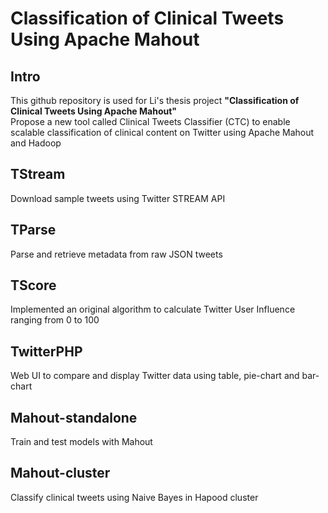 Classification of Clinical Tweets Using Apache Mahout
=====================================================

## Intro           
This github repository is used for Li's thesis project **"Classification of Clinical Tweets Using Apache Mahout"**  
Propose a new tool called Clinical Tweets Classifier (CTC) to enable scalable classification of clinical content on Twitter using Apache Mahout and Hadoop

## TStream           

Download sample tweets using Twitter STREAM API

## TParse

Parse and retrieve metadata from raw JSON tweets

## TScore

Implemented an original algorithm to calculate Twitter User Influence ranging from 0 to 100

## TwitterPHP

Web UI to compare and display Twitter data using table, pie-chart and bar-chart

## Mahout-standalone

Train and test models with Mahout

## Mahout-cluster

Classify clinical tweets using Naive Bayes in Hapood cluster
